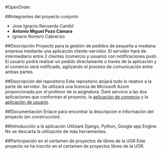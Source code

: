 #OpenOrder

##Integrantes del proyecto conjunto
- Jose Ignacio Recuerda Cambil
- **Antonio Miguel Pozo Cámara**
- Ignacio Romero Cabrerizo

##Descripción
Proyecto para la gestión de pedidos de pequeña a mediana empresa mediante una aplicación cliente-servidor. El servidor hará de intermediario entre 2 clientes (comercio y usuario) con notificaciones push. El usuario podrá realizar un pedido directamente a través de la aplicación y el comercio será notificado, agilizando el proceso de comunicación entre ambas partes.

##Descripción del repositorio
Este repositorio alojará todo lo relativo a la parte de servidor. Se utilizará una licencia de Microsoft Azure proporcionada por el profesor de la asignatura.
Daré servicio a las dos aplicaciones que conforman el proyecto, la [aplicación de comercio](https://github.com/ignaciorecuerda/Proyecto_IV) y la [aplicación de usuario](https://github.com/nachobit/IV_PR_OpenOrder).

##Documentación
Enlace para encontrar la descripción e información del proyecto (en construcción).

##Introducción a la aplicación
Utilizaré Django, Python, Google app Engine. No se descarta la utilización de más herramientas.

##Participación en el certamen de proyectos de libres de la UGR
Este proyecto se ha inscrito en el certamen de proyectos libres de la UGR.
